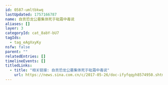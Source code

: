 ```yaml
---
id: 0587-umltbkwq
lastUpdated: 1757166787
name: 自贡恐龙公墓集体死于砒霜中毒说
aliases: []
layer: 3
categoryId: cat_8abY-bU7
tagIds:
  - tag_eAgXxyKy
nsfw: false
parent: ""
relatedEntries: []
timelineEvents: []
titledLinks:
  - title: "相关链接: 自贡恐龙公墓集体死于砒霜中毒说"
    url: https://news.sina.com.cn/c/2017-05-26/doc-ifyfqqyh8574950.shtml
---
```


